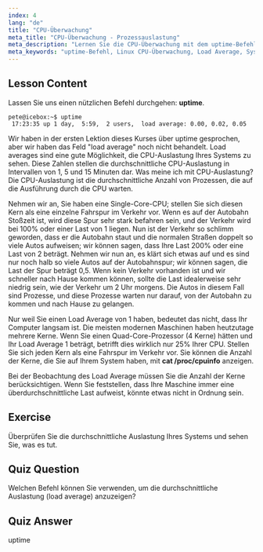 ```yaml
---
index: 4
lang: "de"
title: "CPU-Überwachung"
meta_title: "CPU-Überwachung - Prozessauslastung"
meta_description: "Lernen Sie die CPU-Überwachung mit dem uptime-Befehl. Verstehen Sie Load Average, CPU-Auslastung und wie Sie die Systemleistung für Linux-Anfänger interpretieren."
meta_keywords: "uptime-Befehl, Linux CPU-Überwachung, Load Average, Systemleistung, Linux-Tutorial, Anfängerleitfaden"
---
```


## Lesson Content

Lassen Sie uns einen nützlichen Befehl durchgehen: **uptime**.

```
pete@icebox:~$ uptime
 17:23:35 up 1 day,  5:59,  2 users,  load average: 0.00, 0.02, 0.05
```

Wir haben in der ersten Lektion dieses Kurses über uptime gesprochen, aber wir haben das Feld "load average" noch nicht behandelt. Load averages sind eine gute Möglichkeit, die CPU-Auslastung Ihres Systems zu sehen. Diese Zahlen stellen die durchschnittliche CPU-Auslastung in Intervallen von 1, 5 und 15 Minuten dar. Was meine ich mit CPU-Auslastung? Die CPU-Auslastung ist die durchschnittliche Anzahl von Prozessen, die auf die Ausführung durch die CPU warten.

Nehmen wir an, Sie haben eine Single-Core-CPU; stellen Sie sich diesen Kern als eine einzelne Fahrspur im Verkehr vor. Wenn es auf der Autobahn Stoßzeit ist, wird diese Spur sehr stark befahren sein, und der Verkehr wird bei 100% oder einer Last von 1 liegen. Nun ist der Verkehr so schlimm geworden, dass er die Autobahn staut und die normalen Straßen doppelt so viele Autos aufweisen; wir können sagen, dass Ihre Last 200% oder eine Last von 2 beträgt. Nehmen wir nun an, es klärt sich etwas auf und es sind nur noch halb so viele Autos auf der Autobahnspur; wir können sagen, die Last der Spur beträgt 0,5. Wenn kein Verkehr vorhanden ist und wir schneller nach Hause kommen können, sollte die Last idealerweise sehr niedrig sein, wie der Verkehr um 2 Uhr morgens. Die Autos in diesem Fall sind Prozesse, und diese Prozesse warten nur darauf, von der Autobahn zu kommen und nach Hause zu gelangen.

Nur weil Sie einen Load Average von 1 haben, bedeutet das nicht, dass Ihr Computer langsam ist. Die meisten modernen Maschinen haben heutzutage mehrere Kerne. Wenn Sie einen Quad-Core-Prozessor (4 Kerne) hätten und Ihr Load Average 1 beträgt, betrifft dies wirklich nur 25% Ihrer CPU. Stellen Sie sich jeden Kern als eine Fahrspur im Verkehr vor. Sie können die Anzahl der Kerne, die Sie auf Ihrem System haben, mit **cat /proc/cpuinfo** anzeigen.

Bei der Beobachtung des Load Average müssen Sie die Anzahl der Kerne berücksichtigen. Wenn Sie feststellen, dass Ihre Maschine immer eine überdurchschnittliche Last aufweist, könnte etwas nicht in Ordnung sein.

## Exercise

Überprüfen Sie die durchschnittliche Auslastung Ihres Systems und sehen Sie, was es tut.

## Quiz Question

Welchen Befehl können Sie verwenden, um die durchschnittliche Auslastung (load average) anzuzeigen?

## Quiz Answer

uptime
